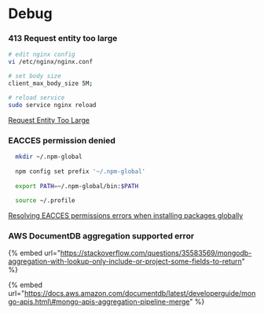 # Debug

### 413 Request entity too large

```bash
# edit nginx config
vi /etc/nginx/nginx.conf

# set body size
client_max_body_size 5M;

# reload service
sudo service nginx reload
```

[Request Entity Too Large](https://www.opencli.com/linux/fix-nginx-error-413-request-entity-too-large)

### EACCES permission denied

```bash
  mkdir ~/.npm-global
  
  npm config set prefix '~/.npm-global'
  
  export PATH=~/.npm-global/bin:$PATH
  
  source ~/.profile
```

 [Resolving EACCES permissions errors when installing packages globally](https://docs.npmjs.com/resolving-eacces-permissions-errors-when-installing-packages-globally#manually-change-npms-default-directory)

### AWS DocumentDB aggregation supported error

{% embed url="https://stackoverflow.com/questions/35583569/mongodb-aggregation-with-lookup-only-include-or-project-some-fields-to-return" %}

{% embed url="https://docs.aws.amazon.com/documentdb/latest/developerguide/mongo-apis.html\#mongo-apis-aggregation-pipeline-merge" %}





